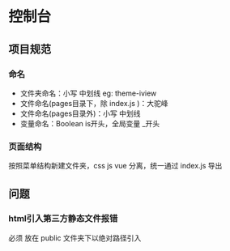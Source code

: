 # 控制台

## 项目规范

### 命名

- 文件夹命名：小写 中划线 eg: theme-iview
- 文件命名(pages目录下，除 index.js )：大驼峰
- 文件命名(pages目录外)：小写 中划线
- 变量命名：Boolean is开头，全局变量 _开头

### 页面结构

按照菜单结构新建文件夹，css js vue 分离，统一通过 index.js 导出

## 问题

### html引入第三方静态文件报错

必须 放在 public 文件夹下以绝对路径引入
